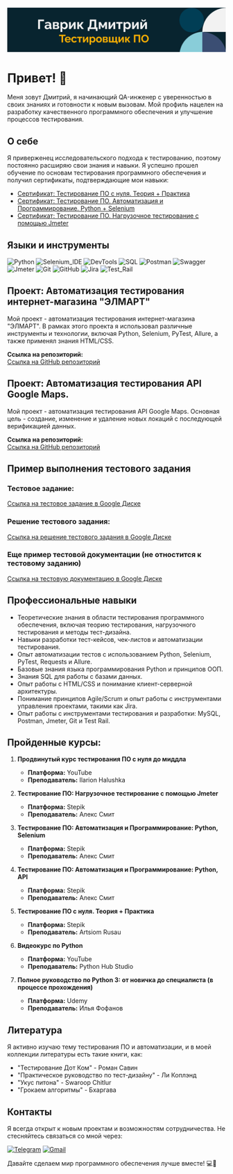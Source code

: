 ![Header](https://github.com/GavRDN/GavRDN/blob/main/assets/header_1.png)

# Привет! 👋
Меня зовут Дмитрий, я начинающий QA-инженер с уверенностью в своих знаниях и готовности к новым вызовам. Мой профиль нацелен на разработку качественного программного обеспечения и улучшение процессов тестирования.

## О себе
Я приверженец исследовательского подхода к тестированию, поэтому постоянно расширяю свои знания и навыки. Я успешно прошел обучение по основам тестирования программного обеспечения и получил сертификаты, подтверждающие мои навыки:

- [Сертификат: Тестирование ПО с нуля. Теория + Практика](
https://stepik.org/cert/2453987)
- [Сертификат: Тестирование ПО. Автоматизация и Программирование. Python + Selenium](
https://stepik.org/cert/2458125)
- [Сертификат: Тестирование ПО. Нагрузочное тестирование с помощью Jmeter](
https://stepik.org/cert/2354310)

## Языки и инструменты

![Python](https://img.shields.io/badge/-Python-090909?style=for-the-badge&logo=Python&logoColor=#1C5BA3)
![Selenium_IDE](https://img.shields.io/badge/-Selenium_IDE-090909?style=for-the-badge&logo=Selenium&logoColor=#1C5BA3)
![DevTools](https://img.shields.io/badge/-DevTools-090909?style=for-the-badge&logo=googleChrome&logoColor=#1C5BA3)
![SQL](https://img.shields.io/badge/-SQL-090909?style=for-the-badge&logo=MySQL&logoColor=FFFFFF)
![Postman](https://img.shields.io/badge/-Postman-090909?style=for-the-badge&logo=Postman&logoColor=#1C5BA3)
![Swagger](https://img.shields.io/badge/-Swagger-090909?style=for-the-badge&logo=Swagger&logoColor=#1C5BA3)
![Jmeter](https://img.shields.io/badge/-Jmeter-090909?style=for-the-badge&logo=Apache&logoColor=CB2027)
![Git](https://img.shields.io/badge/-Git-090909?style=for-the-badge&logo=Git&logoColor=#1C5BA3)
![GitHub](https://img.shields.io/badge/-GitHub-090909?style=for-the-badge&logo=GitHub&logoColor=#1C5BA3)
![Jira](https://img.shields.io/badge/-Jira-090909?style=for-the-badge&logo=Jira&logoColor=CB2027)
![Test_Rail](https://img.shields.io/badge/-Test_Rail-090909?style=for-the-badge&logo=TestRail&logoColor=CB2027)

## Проект: Автоматизация тестирования интернет-магазина "ЭЛМАРТ"
Мой проект - автоматизация тестирования интернет-магазина "ЭЛМАРТ". В рамках этого проекта я использовал различные инструменты и технологии, включая Python, Selenium, PyTest, Allure, а также применял знания HTML/CSS.

**Ссылка на репозиторий:**  
[Ссылка на GitHub репозиторий](https://github.com/GavRDN/project_auto_testing.git)

## Проект: Автоматизация тестирования API Google Maps.
Мой проект - автоматизация тестирования API Google Maps. Основная цель - создание, изменение и удаление новых локаций с последующей верификацией данных.

**Ссылка на репозиторий:**  
[Ссылка на GitHub репозиторий](https://github.com/GavRDN/project_auto_testing_api.git)

## Пример выполнения тестового задания

### Тестовое задание:
[Ссылка на тестовое задание в Google Диске](https://drive.google.com/drive/folders/1AeY8jJMwOM9_9gEjiEQ3cM2GabetrSTB?usp=sharing)

### Решение тестового задания:
[Ссылка на решение тестового задания в Google Диске](https://drive.google.com/drive/folders/1NHDqd8bqoQlSEZv6w8Pyula1Ulxl9WQr?usp=drive_link)

### Еще пример тестовой документации (не отностится к тестовому заданию)

[Ссылка на тестовую документацию в Google Диске](https://docs.google.com/spreadsheets/d/1NRfc6GZjYdiVpFhjAECMwnIbjqCUhZusBUYxSPsVNQA/edit?usp=drive_link)

## Профессиональные навыки

- Теоретические знания в области тестирования программного обеспечения, включая теорию тестирования, нагрузочного тестирования и методы тест-дизайна.
- Навыки разработки тест-кейсов, чек-листов и автоматизации тестирования.
- Опыт автоматизации тестов с использованием Python, Selenium, PyTest, Requests и Allure.
- Базовые знания языка программирования Python и принципов ООП.
- Знания SQL для работы с базами данных.
- Опыт работы с HTML/CSS и понимание клиент-серверной архитектуры.
- Понимание принципов Agile/Scrum и опыт работы с инструментами управления проектами, такими как Jira.
- Опыт работы с инструментами тестирования и разработки: MySQL, Postman, Jmeter, Git и Test Rail.

## Пройденные курсы:

1. **Продвинутый курс тестирования ПО с нуля до миддла**
   - **Платформа:** YouTube
   - **Преподаватель:** Ilarion Halushka

2. **Тестирование ПО: Нагрузочное тестирование с помощью Jmeter**
   - **Платформа:** Stepik
   - **Преподаватель:** Алекс Смит

3. **Тестирование ПО: Автоматизация и Программирование: Python, Selenium**
   - **Платформа:** Stepik
   - **Преподаватель:** Алекс Смит

3. **Тестирование ПО: Автоматизация и Программирование: Python, API**
   - **Платформа:** Stepik
   - **Преподаватель:** Алекс Смит

4. **Тестирование ПО с нуля. Теория + Практика**
   - **Платформа:** Stepik
   - **Преподаватель:** Artsiom Rusau

5. **Видеокурс по Python**
   - **Платформа:** YouTube
   - **Преподаватель:** Python Hub Studio

6. **Полное руководство по Python 3: от новичка до специалиста (в процессе прохождения)**
   - **Платформа:** Udemy
   - **Преподаватель:** Илья Фофанов

## Литература
Я активно изучаю тему тестирования ПО и автоматизации, и в моей коллекции литературы есть такие книги, как:

- "Тестирование Дот Ком" - Роман Савин
- "Практическое руководство по тест-дизайну" - Ли Коплэнд
- "Укус питона" - Swaroop Chitlur
- "Грокаем алгоритмы" - Бхаргава

## Контакты
Я всегда открыт к новым проектам и возможностям сотрудничества. Не стесняйтесь связаться со мной через:

[![Telegram](https://img.shields.io/badge/-Telegram-090909?style=for-the-badge&logo=Telegram&logoColor=#1C5BA3)](https://t.me/GavrikDN)
[![Gmail](https://img.shields.io/badge/-Gmail-090909?style=for-the-badge&logo=Gmail&logoColor=#1C5BA3)](mailto:gavrikdnwork@gmail.com)

Давайте сделаем мир программного обеспечения лучше вместе! 💻🚀
